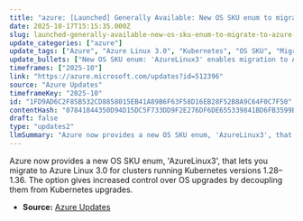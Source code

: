 ```yaml
---
title: "azure: [Launched] Generally Available: New OS SKU enum to migrate to Azure Linux 3.0"
date: 2025-10-17T15:15:35.000Z
slug: launched-generally-available-new-os-sku-enum-to-migrate-to-azure-linux-3-0
update_categories: ["azure"]
update_tags: ["Azure", "Azure Linux 3.0", "Kubernetes", "OS SKU", "Migration", "LTS"]
update_bullets: ["New OS SKU enum: 'AzureLinux3' enables migration to Azure Linux 3.0.", "Supported Kubernetes versions: 1.28 through 1.36.", "Benefit: decouples OS upgrades from Kubernetes upgrades, giving more control over upgrade timing and sequence.", "Mention of LTS customers (versions 1.28–1.31) in the announcement."]
timeframes: ["2025-10"]
link: "https://azure.microsoft.com/updates?id=512396"
source: "Azure Updates"
timeframeKey: "2025-10"
id: "1FD9AD6C2F85B532CD8858015EB41A89B6F63F58D16EB28F52B8A9C64F0C7F50"
contentHash: "07841844350D94D15DC5F733DD9F2E276DF6DE655339841BD6FB3599B527ABD2"
draft: false
type: "updates2"
llmSummary: "Azure now provides a new OS SKU enum, 'AzureLinux3', that lets you migrate to Azure Linux 3.0 for clusters running Kubernetes versions 1.28–1.36. The option gives increased control over OS upgrades by decoupling them from Kubernetes upgrades."
---
```


Azure now provides a new OS SKU enum, 'AzureLinux3', that lets you migrate to Azure Linux 3.0 for clusters running Kubernetes versions 1.28–1.36. The option gives increased control over OS upgrades by decoupling them from Kubernetes upgrades.

- **Source:** [Azure Updates](https://azure.microsoft.com/updates?id=512396)

